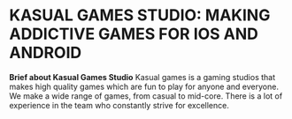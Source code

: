 <h1><b>KASUAL GAMES STUDIO: MAKING ADDICTIVE GAMES FOR IOS AND ANDROID</b></h1>

<b>Brief about Kasual Games Studio</b>
Kasual games is a gaming studios that makes high quality games which are fun to play for anyone and everyone. We make a wide range of games, from casual to mid-core. There is a lot of experience in the team who constantly strive for excellence.
